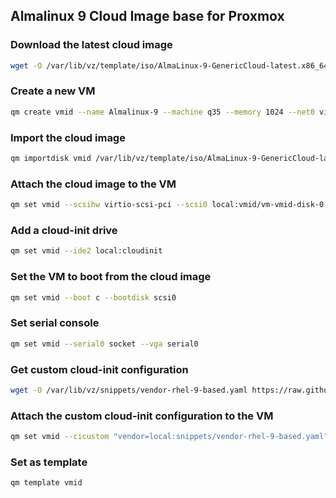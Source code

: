 ## Almalinux 9 Cloud Image base for Proxmox

### Download the latest cloud image

```bash
wget -O /var/lib/vz/template/iso/AlmaLinux-9-GenericCloud-latest.x86_64.qcow2 https://repo.almalinux.org/almalinux/9/cloud/x86_64/images/AlmaLinux-9-GenericCloud-latest.x86_64.qcow2
```

### Create a new VM

```bash
qm create vmid --name Almalinux-9 --machine q35 --memory 1024 --net0 virtio,bridge=vmbr0
```

### Import the cloud image

```bash
qm importdisk vmid /var/lib/vz/template/iso/AlmaLinux-9-GenericCloud-latest.x86_64.qcow2 local
```

### Attach the cloud image to the VM

```bash
qm set vmid --scsihw virtio-scsi-pci --scsi0 local:vmid/vm-vmid-disk-0.raw
```

### Add a cloud-init drive

```bash
qm set vmid --ide2 local:cloudinit
```

### Set the VM to boot from the cloud image

```bash
qm set vmid --boot c --bootdisk scsi0
```

### Set serial console

```bash
qm set vmid --serial0 socket --vga serial0
```

### Get custom cloud-init configuration

```bash
wget -O /var/lib/vz/snippets/vendor-rhel-9-based.yaml https://raw.githubusercontent.com/Script47ph/Linux-Docs/main/Linux/Setup/Debian/Private-Cloud/Proxmox-Virtual-Environment/cloud-init/rhel-based/vendor-rhel-9-based.yml
```

### Attach the custom cloud-init configuration to the VM

```bash
qm set vmid --cicustom "vendor=local:snippets/vendor-rhel-9-based.yaml"
```

### Set as template

```bash
qm template vmid
```